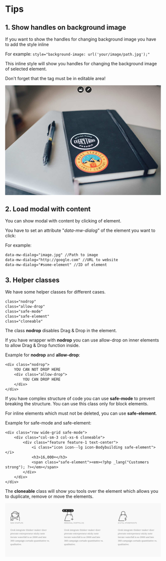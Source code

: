 # Tips
## 1. Show handles on background image

If you want to show the handles for changing background image you have to add the style inline

For example: ```style="background-image: url('your/image/path.jpg');"```

This inline style will show you handles for changing the background image of selected element.

Don't forget that the tag must be in editable area!

![screenshot_3.png](guides/img/how-to-create-mw-template/screenshot_3.png "")

## 2. Load modal with content

You can show modal with content by clicking of element.

You have to set an attribute "*data-mw-dialog*" of the element you want to click:

For example:

```
data-mw-dialog="image.jpg" //Path to image
data-mw-dialog="http://google.com" //URL to website
data-mw-dialog="#some-element" //ID of element
```

## 3. Helper classes

We have some helper classes for different cases.

```
class="nodrop"
class="allow-drop"
class="safe-mode"
class="safe-element"
class="cloneable"
```

The class **nodrop** disables Drag & Drop in the element.

If you have wrapper with **nodrop** you can use allow-drop on inner elements to allow Drag & Drop function inside.

Example for **nodrop** and **allow-drop**:

```
<div class="nodrop">
    YOU CAN NOT DROP HERE
    <div class="allow-drop">
        YOU CAN DROP HERE
    </div>
</div>
```

If you have complex structure of code you can use **safe-mode** to prevent breaking the structure.
You can use this class only for block elements.

For inline elements which must not be deleted, you can use **safe-element**.

Example for safe-mode and safe-element:

```
<div class="row wide-grid safe-mode">
    <div class="col-sm-3 col-xs-6 cloneable">
        <div class="feature feature-1 text-center">
            <i class="icon icon--lg icon-Bodybuilding safe-element"></i>
            <h3>16,000+</h3>
            <span class="safe-element"><em><?php _lang("Customers strong"); ?></em></span>
        </div>
    </div>
</div>
```

The **cloneable** class will show you tools over the element which allows you to duplicate, remove or move the elements.

![screenshot_2.png](guides/img/how-to-create-mw-template/screenshot_2.png "")


